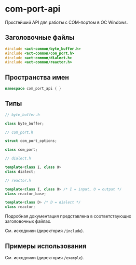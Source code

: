 # com-port-api

Простейший API для работы с COM-портом в ОС Windows.

## Заголовочные файлы

```c++
#include <act-common/byte_buffer.h>
#include <act-common/com_port.h>
#include <act-common/dialect.h>
#include <act-common/reactor.h>
```

## Пространства имен

```c++
namespace com_port_api { }
```

## Типы

```c++
// byte_buffer.h

class byte_buffer;

// com_port.h

struct com_port_options;

class com_port;

// dialect.h

template<class I, class O>
class dialect;

// reactor.h

template<class I, class O> /* I = input, O = output */
class reactor_base;

template<class D> /* D = dialect */
class reactor;
```

Подробная документация представлена в соответствующих заголовочных файлах.

См. исходники (директория `/include`).

## Примеры использования

См. исходники (директория `/example`).